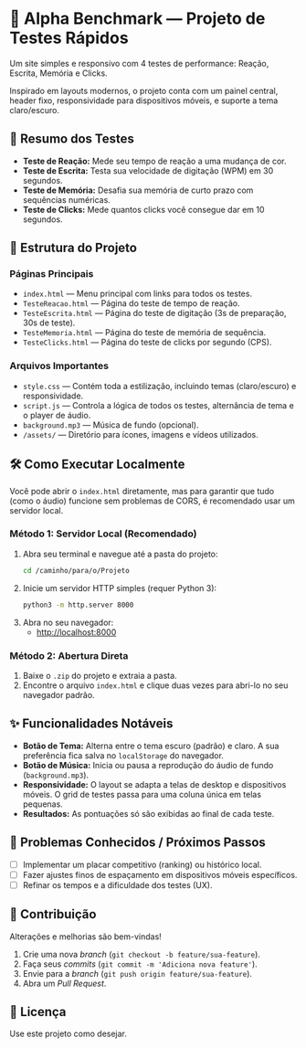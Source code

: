 # 🚀 Alpha Benchmark — Projeto de Testes Rápidos

Um site simples e responsivo com 4 testes de performance: Reação, Escrita, Memória e Clicks.

Inspirado em layouts modernos, o projeto conta com um painel central, header fixo, responsividade para dispositivos móveis, e suporte a tema claro/escuro.

## 📝 Resumo dos Testes

* **Teste de Reação:** Mede seu tempo de reação a uma mudança de cor.
* **Teste de Escrita:** Testa sua velocidade de digitação (WPM) em 30 segundos.
* **Teste de Memória:** Desafia sua memória de curto prazo com sequências numéricas.
* **Teste de Clicks:** Mede quantos clicks você consegue dar em 10 segundos.

## 📁 Estrutura do Projeto

### Páginas Principais
* `index.html` — Menu principal com links para todos os testes.
* `TesteReacao.html` — Página do teste de tempo de reação.
* `TesteEscrita.html` — Página do teste de digitação (3s de preparação, 30s de teste).
* `TesteMemoria.html` — Página do teste de memória de sequência.
* `TesteClicks.html` — Página do teste de clicks por segundo (CPS).

### Arquivos Importantes
* `style.css` — Contém toda a estilização, incluindo temas (claro/escuro) e responsividade.
* `script.js` — Controla a lógica de todos os testes, alternância de tema e o player de áudio.
* `background.mp3` — Música de fundo (opcional).
* `/assets/` — Diretório para ícones, imagens e vídeos utilizados.

## 🛠️ Como Executar Localmente

Você pode abrir o `index.html` diretamente, mas para garantir que tudo (como o áudio) funcione sem problemas de CORS, é recomendado usar um servidor local.

### Método 1: Servidor Local (Recomendado)

1.  Abra seu terminal e navegue até a pasta do projeto:
    ```bash
    cd /caminho/para/o/Projeto
    ```
2.  Inicie um servidor HTTP simples (requer Python 3):
    ```bash
    python3 -m http.server 8000
    ```
3.  Abra no seu navegador:
    * [http://localhost:8000](http://localhost:8000)

### Método 2: Abertura Direta

1.  Baixe o `.zip` do projeto e extraia a pasta.
2.  Encontre o arquivo `index.html` e clique duas vezes para abri-lo no seu navegador padrão.

## ✨ Funcionalidades Notáveis

* **Botão de Tema:** Alterna entre o tema escuro (padrão) e claro. A sua preferência fica salva no `localStorage` do navegador.
* **Botão de Música:** Inicia ou pausa a reprodução do áudio de fundo (`background.mp3`).
* **Responsividade:** O layout se adapta a telas de desktop e dispositivos móveis. O grid de testes passa para uma coluna única em telas pequenas.
* **Resultados:** As pontuações só são exibidas ao final de cada teste.

## 🚧 Problemas Conhecidos / Próximos Passos

* [ ] Implementar um placar competitivo (ranking) ou histórico local.
* [ ] Fazer ajustes finos de espaçamento em dispositivos móveis específicos.
* [ ] Refinar os tempos e a dificuldade dos testes (UX).

## 🤝 Contribuição

Alterações e melhorias são bem-vindas!
1.  Crie uma nova *branch* (`git checkout -b feature/sua-feature`).
2.  Faça seus *commits* (`git commit -m 'Adiciona nova feature'`).
3.  Envie para a *branch* (`git push origin feature/sua-feature`).
4.  Abra um *Pull Request*.

## 📜 Licença

Use este projeto como desejar.
